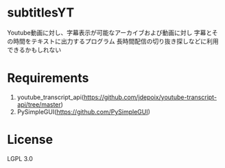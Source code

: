 # subtitlesYT
Youtube動画に対し、字幕表示が可能なアーカイブおよび動画に対し
字幕とその時間をテキストに出力するプログラム
長時間配信の切り抜き探しなどに利用できるかもしれない

# Requirements
1. youtube_transcript_api(https://github.com/jdepoix/youtube-transcript-api/tree/master)
2. PySimpleGUI(https://github.com/PySimpleGUI)


# License
LGPL 3.0



